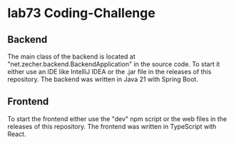 # lab73 Coding-Challenge #

## Backend ##

The main class of the backend is located at "net.zecher.backend.BackendApplication" in the source code. To start it either use an IDE like IntelliJ IDEA or the .jar file in the releases of this repository. The backend was written in Java 21 with Spring Boot.

## Frontend ##

To start the frontend either use the "dev" npm script or the web files in the releases of this repository. The frontend was written in TypeScript with React.
